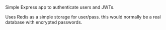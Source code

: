 Simple Express app to authenticate users and JWTs.

Uses Redis as a simple storage for user/pass. this would normally be a real database with encrypted passwords.